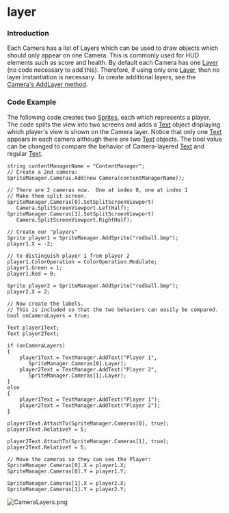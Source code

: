 # layer

### Introduction

Each Camera has a list of Layers which can be used to draw objects which should only appear on one Camera. This is commonly used for HUD elements such as score and health. By default each Camera has one [Layer](../../../../frb/docs/index.php) (no code necessary to add this). Therefore, if using only one [Layer](../../../../frb/docs/index.php), then no layer instantiation is necessary. To create additional layers, see the [Camera's AddLayer method](../../../../frb/docs/index.php).

### Code Example

The following code creates two [Sprites](../../../../frb/docs/index.php), each which represents a player. The code splits the view into two screens and adds a [Text](../../../../frb/docs/index.php) object displaying which player's view is shown on the Camera layer. Notice that only one [Text](../../../../frb/docs/index.php) appears in each camera although there are two [Text](../../../../frb/docs/index.php) objects. The bool value can be changed to compare the behavior of Camera-layered [Text](../../../../frb/docs/index.php) and regular [Text](../../../../frb/docs/index.php).

```
string contentManagerName = "ContentManager";
// Create a 2nd camera:
SpriteManager.Cameras.Add(new Camera(contentManagerName));

// There are 2 cameras now.  One at index 0, one at index 1
// Make them split screen.
SpriteManager.Cameras[0].SetSplitScreenViewport(
   Camera.SplitScreenViewport.LeftHalf);
SpriteManager.Cameras[1].SetSplitScreenViewport(
   Camera.SplitScreenViewport.RightHalf);

// Create our "players"
Sprite player1 = SpriteManager.AddSprite("redball.bmp");
player1.X = -2;

// to distinguish player 1 from player 2
player1.ColorOperation = ColorOperation.Modulate;
player1.Green = 1;
player1.Red = 0;

Sprite player2 = SpriteManager.AddSprite("redball.bmp");
player2.X = 2;

// Now create the labels.
// This is included so that the two behaviors can easily be compared.
bool onCameraLayers = true;

Text player1Text;
Text player2Text;

if (onCameraLayers)
{
    player1Text = TextManager.AddText("Player 1", 
       SpriteManager.Cameras[0].Layer);
    player2Text = TextManager.AddText("Player 2", 
       SpriteManager.Cameras[1].Layer);
}
else
{
    player1Text = TextManager.AddText("Player 1");
    player2Text = TextManager.AddText("Player 2");
}

player1Text.AttachTo(SpriteManager.Cameras[0], true);
player1Text.RelativeY = 5;

player2Text.AttachTo(SpriteManager.Cameras[1], true);
player2Text.RelativeY = 5;

// Move the cameras so they can see the Player:
SpriteManager.Cameras[0].X = player1.X;
SpriteManager.Cameras[0].Y = player1.Y;

SpriteManager.Cameras[1].X = player2.X;
SpriteManager.Cameras[1].Y = player2.Y;
```

![CameraLayers.png](../../../../media/migrated_media-CameraLayers.png)

